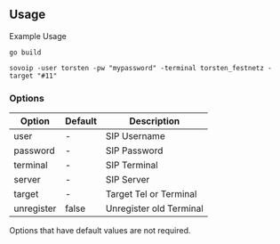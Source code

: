 ## Usage


Example Usage
```
go build

sovoip -user torsten -pw "mypassword" -terminal torsten_festnetz -target "#11"
```

### Options

| Option    | Default | Description             |
| --------- | ------- | ----------------------- |
| user      | -       | SIP Username            |
| password  | -       | SIP Password            |
| terminal  | -       | SIP Terminal            |
| server    | -       | SIP Server              |
| target    | -       | Target Tel or Terminal  |
| unregister| false   | Unregister old Terminal |

Options that have default values are not required.
